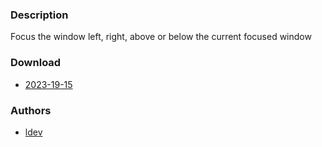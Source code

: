 ### Description
Focus the window left, right, above or below the current focused window

### Download
- [2023-19-15](https://github.com/djpohly/dwl/compare/main...XGames123:focusdir.patch)

### Authors
- [ldev](https://github.com/Xgames123)